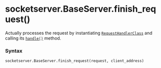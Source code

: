 # socketserver.BaseServer.finish_request()

Actually processes the request by instantiating [`RequestHandlerClass`](/modules/socketserver/BaseServer/RequestHandlerClass.md) and calling its [`handle()`](/modules/socketserver/BaseRequestHandler/handle.md) method.

### Syntax

```python
socketserver.BaseServer.finish_request(request, client_address)
```
